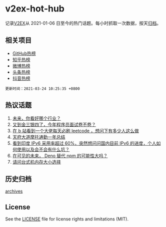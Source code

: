 # v2ex-hot-hub

 记录[V2EX](https://www.v2ex.com/)从 2021-01-06 日至今的热门话题。每小时抓取一次数据，按天[归档](archives)。
 
 ## 相关项目

- [GitHub热榜](https://github.com/lonnyzhang423/github-hot-hub)
- [知乎热榜](https://github.com/lonnyzhang423/zhihu-hot-hub)
- [微博热榜](https://github.com/lonnyzhang423/weibo-hot-hub)
- [头条热榜](https://github.com/lonnyzhang423/toutiao-hot-hub)
- [抖音热榜](https://github.com/lonnyzhang423/douyin-hot-hub)


 `更新时间：2021-03-24 10:25:35 +0800`

## 热议话题

1. [未来，你看好哪个行业？](https://www.v2ex.com/t/764185)
1. [又到金三银四了，今年程序员面试卷不卷？](https://www.v2ex.com/t/764224)
1. [在 b 站看到一个大佬每天必刷 leetcode ，想问下有多少人这么做](https://www.v2ex.com/t/764432)
1. [天府大道摩托通勤一年总结](https://www.v2ex.com/t/764168)
1. [看到印度 IPv6 采用率超过 60%，突然想问问国内目前 IPv6 的进度，个人如何使用以及会不会有什么坑？](https://www.v2ex.com/t/764309)
1. [在可见的未来， Deno 替代 npm 的可能性大吗？](https://www.v2ex.com/t/764184)
1. [请问台式机内存大小选择](https://www.v2ex.com/t/764278)

## 历史归档

[archives](archives)

## License

See the [LICENSE](LICENSE) file for license rights and limitations (MIT).
